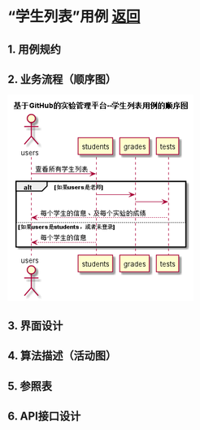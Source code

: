 ﻿<!-- markdownlint-disable MD033-->
<!-- 禁止MD033类型的警告 https://www.npmjs.com/package/markdownlint -->

# “学生列表”用例 [返回](./README.md)
## 1. 用例规约

## 2. 业务流程（顺序图）
![sequence1](./sequence学生列表.png) 

## 3. 界面设计

## 4. 算法描述（活动图）

## 5. 参照表

## 6. API接口设计